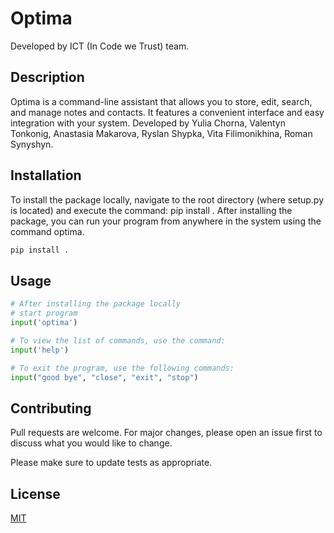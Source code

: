 # Optima
Developed by ICT (In Code we Trust) team.


## Description 
Optima is a command-line assistant that allows you to store,
                      edit, search, and manage notes and contacts.
                      It features a convenient interface and easy integration with your system.
                      Developed by Yulia Chorna, Valentyn Tonkonig, Anastasia Makarova,
                      Ryslan Shypka, Vita Filimonikhina, Roman Synyshyn.



## Installation

To install the package locally, navigate to the root directory (where setup.py is located) and execute the command:
pip install .
After installing the package, you can run your program from anywhere in the system using the command optima.
```bash
pip install .
```

## Usage

```python
# After installing the package locally
# start program
input('optima')

# To view the list of commands, use the command:
input('help')

# To exit the program, use the following commands:
input("good bye", "close", "exit", "stop")
```

## Contributing

Pull requests are welcome. For major changes, please open an issue first
to discuss what you would like to change.

Please make sure to update tests as appropriate.

## License

[MIT](https://choosealicense.com/licenses/mit/)